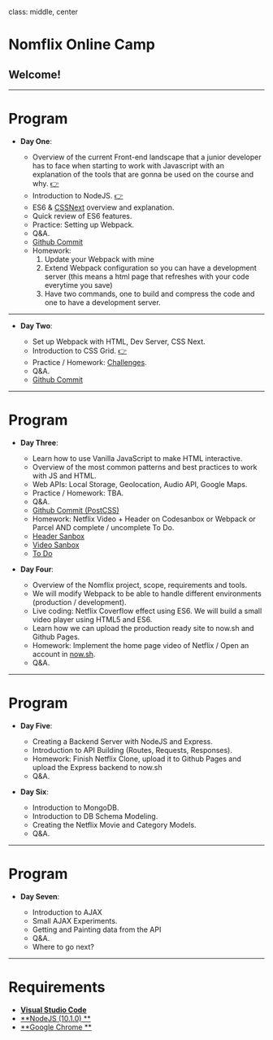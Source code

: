 class: middle, center

# Nomflix Online Camp

## Welcome!

---

# Program

- **Day One**:

  - Overview of the current Front-end landscape that a junior developer has to face when starting to work with Javascript with an explanation of the tools that are gonna be used on the course and why. [👉](/nomflix-materials/landscape/)
  - Introduction to NodeJS. [👉](/nomflix-materials/introToNode/)
  - ES6 & [CSSNext](http://cssnext.io/) overview and explanation.
  - Quick review of ES6 features.
  - Practice: Setting up Webpack.
  - Q&A.
  - [Github Commit](https://github.com/nomadcoders/nomflix2/commit/775feee7df16b05a95b729f6730d9a64d81a0430)
  - Homework:
    1.  Update your Webpack with mine
    2.  Extend Webpack configuration so you can have a development server (this means a html page that refreshes with your code everytime you save)
    3.  Have two commands, one to build and compress the code and one to have a development server.

---

- **Day Two**:

  - Set up Webpack with HTML, Dev Server, CSS Next.
  - Introduction to CSS Grid. [👉](/nomflix-materials/cssGridIntro/)
  - Practice / Homework: [Challenges](/nomflix-materials/cssGridIntro/challenges).
  - Q&A.
  - [Github Commit](https://github.com/nomadcoders/nomflix2/commit/2d91108381ab0da35546d0113e6899f381b312d0)

---

# Program

- **Day Three**:

  - Learn how to use Vanilla JavaScript to make HTML interactive.
  - Overview of the most common patterns and best practices to work with JS and HTML.
  - Web APIs: Local Storage, Geolocation, Audio API, Google Maps.
  - Practice / Homework: TBA.
  - Q&A.
  - [Github Commit (PostCSS)](https://github.com/nomadcoders/nomflix2/commit/de8a04fdf8acbb2b117a261041cff642e31f2e13)
  - Homework: Netflix Video + Header on Codesanbox or Webpack or Parcel AND complete / uncomplete To Do.
  - [Header Sanbox](https://codesandbox.io/s/3q3w0oj546)
  - [Video Sanbox](https://codesandbox.io/s/w04plw2lk5)
  - [To Do](https://codesandbox.io/s/14qm319zx7)

- **Day Four**:

  - Overview of the Nomflix project, scope, requirements and tools.
  - We will modify Webpack to be able to handle different environments (production / development).
  - Live coding: Netflix Coverflow effect using ES6. We will build a small video player using HTML5 and ES6.
  - Learn how we can upload the production ready site to now.sh and Github Pages.
  - Homework: Implement the home page video of Netflix / Open an account in [now.sh](https://zeit.co/now).
  - Q&A.

---

# Program

- **Day Five**:

  - Creating a Backend Server with NodeJS and Express.
  - Introduction to API Building (Routes, Requests, Responses).
  - Homework: Finish Netflix Clone, upload it to Github Pages and upload the Express backend to now.sh
  - Q&A.

- **Day Six**:

  - Introduction to MongoDB.
  - Introduction to DB Schema Modeling.
  - Creating the Netflix Movie and Category Models.
  - Q&A.

---

# Program

- **Day Seven**:

  - Introduction to AJAX
  - Small AJAX Experiments.
  - Getting and Painting data from the API
  - Q&A.
  - Where to go next?

---

# Requirements

- [**Visual Studio Code**](https://www.google.com)
- [**NodeJS (10.1.0) **](https://www.google.com)
- [**Google Chrome **](https://www.google.com/chrome/)
